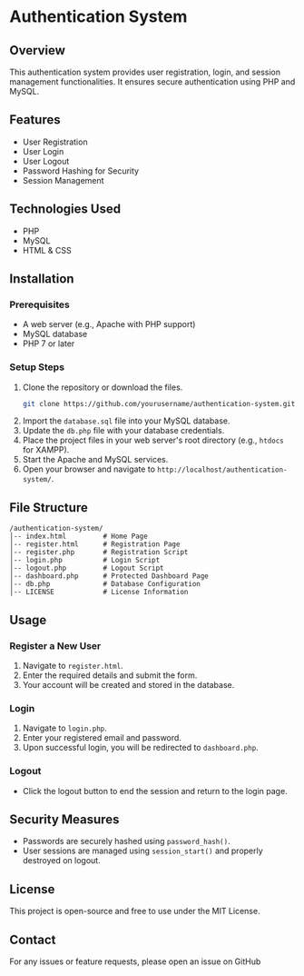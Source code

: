 # Authentication System

## Overview
This authentication system provides user registration, login, and session management functionalities. It ensures secure authentication using PHP and MySQL.

## Features
- User Registration
- User Login
- User Logout
- Password Hashing for Security
- Session Management

## Technologies Used
- PHP
- MySQL
- HTML & CSS

## Installation

### Prerequisites
- A web server (e.g., Apache with PHP support)
- MySQL database
- PHP 7 or later

### Setup Steps
1. Clone the repository or download the files.
   ```sh
   git clone https://github.com/yourusername/authentication-system.git
   ```
2. Import the `database.sql` file into your MySQL database.
3. Update the `db.php` file with your database credentials.
4. Place the project files in your web server's root directory (e.g., `htdocs` for XAMPP).
5. Start the Apache and MySQL services.
6. Open your browser and navigate to `http://localhost/authentication-system/`.

## File Structure
```
/authentication-system/
│-- index.html         # Home Page
│-- register.html      # Registration Page
│-- register.php       # Registration Script
│-- login.php          # Login Script
│-- logout.php         # Logout Script
│-- dashboard.php      # Protected Dashboard Page
│-- db.php             # Database Configuration
│-- LICENSE            # License Information
```

## Usage
### Register a New User
1. Navigate to `register.html`.
2. Enter the required details and submit the form.
3. Your account will be created and stored in the database.

### Login
1. Navigate to `login.php`.
2. Enter your registered email and password.
3. Upon successful login, you will be redirected to `dashboard.php`.

### Logout
- Click the logout button to end the session and return to the login page.

## Security Measures
- Passwords are securely hashed using `password_hash()`.
- User sessions are managed using `session_start()` and properly destroyed on logout.

## License
This project is open-source and free to use under the MIT License.

## Contact
For any issues or feature requests, please open an issue on GitHub

